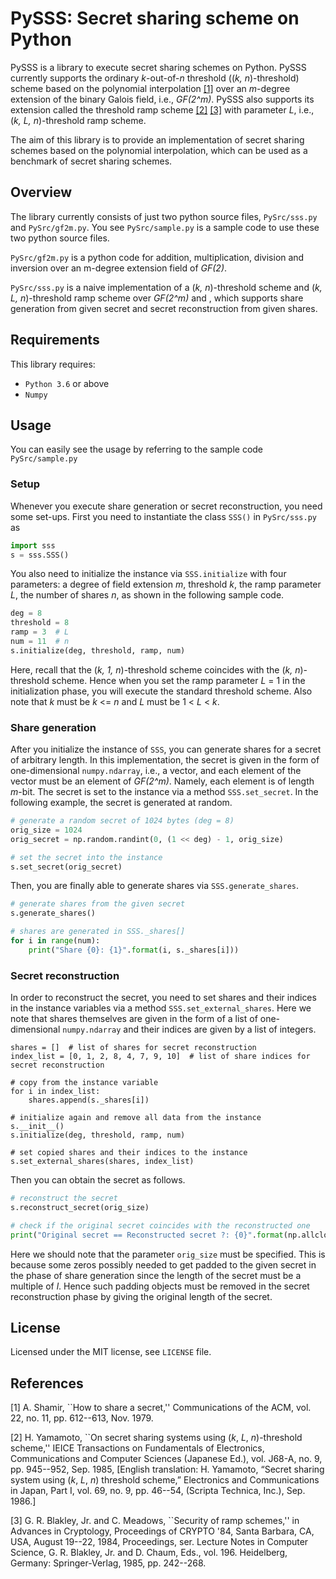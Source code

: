 # PySSS: Secret sharing scheme on Python

PySSS is a library to execute secret sharing schemes on Python.
PySSS currently supports the ordinary _k_-out-of-_n_ threshold ((_k, n_)-threshold) scheme based on the polynomial interpolation [[1]](#Shamir1979) over an _m_-degree extension of the binary Galois field, i.e., _GF(2^m)_. PySSS also supports its extension called the threshold ramp scheme [[2]](#Yamamoto1985) [[3]](#Blakley1985) with parameter _L_, i.e., (_k, L, n_)-threshold ramp scheme.

The aim of this library is to provide an implementation of secret sharing schemes based on the polynomial interpolation, which can be used as a benchmark of secret sharing schemes.

## Overview
The library currently consists of just two python source files, `PySrc/sss.py` and `PySrc/gf2m.py`. You see `PySrc/sample.py` is a sample code to use these two python source files.

`PySrc/gf2m.py` is a python code for addition, multiplication, division and inversion over an m-degree extension field of _GF(2)_.

`PySrc/sss.py` is a naive implementation of a (_k, n_)-threshold scheme and (_k, L, n_)-threshold ramp scheme over _GF(2^m)_ and , which supports share generation from given secret and secret reconstruction from given shares.

## Requirements
This library requires:
- `Python 3.6` or above
- `Numpy`

## Usage
You can easily see the usage by referring to the sample code `PySrc/sample.py`

### Setup
Whenever you execute share generation or secret reconstruction, you need some set-ups. 
First you need to instantiate the class `SSS()` in `PySrc/sss.py` as
```python:PySrc/sample.py
import sss
s = sss.SSS()
```
You also need to initialize the instance via `SSS.initialize` with four parameters: a degree of field extension _m_, threshold _k_, the ramp parameter _L_, the number of shares _n_, as shown in the following sample code.
```python:PySrc/sample.py
deg = 8
threshold = 8
ramp = 3  # L
num = 11  # n
s.initialize(deg, threshold, ramp, num)
```
Here, recall that the (_k, 1, n_)-threshold scheme coincides with the (_k, n_)-threshold scheme.
Hence when you set the ramp parameter _L_ = 1 in the initialization phase, you will execute the standard threshold scheme.
Also note that _k_ must be _k_ <= _n_ and _L_ must be 1 < _L_ < _k_.

### Share generation
After you initialize the instance of `SSS`, you can generate shares for a secret of arbitrary length.
In this implementation, the secret is given in the form of one-dimensional `numpy.ndarray`, i.e., a vector, and each element of the vector must be an element of _GF(2^m)_. Namely, each element is of length _m_-bit. The secret is set to the instance via a method `SSS.set_secret`.
In the following example, the secret is generated at random.
```python:PySrc/sample.py
# generate a random secret of 1024 bytes (deg = 8)
orig_size = 1024
orig_secret = np.random.randint(0, (1 << deg) - 1, orig_size) 

# set the secret into the instance
s.set_secret(orig_secret) 
```
Then, you are finally able to generate shares via `SSS.generate_shares`.
```python:PySrc/sample.py
# generate shares from the given secret
s.generate_shares()

# shares are generated in SSS._shares[]
for i in range(num):
    print("Share {0}: {1}".format(i, s._shares[i]))
```

### Secret reconstruction
In order to reconstruct the secret, you need to set shares and their indices in the instance variables via a method `SSS.set_external_shares`. Here we note that shares themselves are given in the form of a list of one-dimensional `numpy.ndarray` and their indices are given by a list of integers.
```
shares = []  # list of shares for secret reconstruction
index_list = [0, 1, 2, 8, 4, 7, 9, 10]  # list of share indices for secret reconstruction

# copy from the instance variable
for i in index_list:
    shares.append(s._shares[i])
    
# initialize again and remove all data from the instance
s.__init__()
s.initialize(deg, threshold, ramp, num)

# set copied shares and their indices to the instance
s.set_external_shares(shares, index_list)
```
Then you can obtain the secret as follows.
```python:PySrc/sample.py
# reconstruct the secret
s.reconstruct_secret(orig_size)

# check if the original secret coincides with the reconstructed one
print("Original secret == Reconstructed secret ?: {0}".format(np.allclose(orig_secret, s._secret)))
```
Here we should note that the parameter `orig_size` must be specified. This is because some zeros possibly needed to get padded to the given secret in the phase of share generation since the length of the secret must be a multiple of _l_. Hence such padding objects must be removed in the secret reconstruction phase by giving the original length of the secret.

## License
Licensed under the MIT license, see `LICENSE` file.

## References
<a name="Shamir1979">[1]</a> A. Shamir, ``How to share a secret,'' Communications of the ACM, vol. 22, no. 11, pp. 612--613, Nov. 1979.

<a name="Yamamoto1985">[2]</a> H. Yamamoto, ``On secret sharing systems using (_k_, _L_, _n_)-threshold scheme,'' IEICE Transactions on Fundamentals of Electronics, Communications and Computer Sciences (Japanese Ed.), vol. J68-A, no. 9, pp. 945--952, Sep. 1985, \[English translation: H. Yamamoto, “Secret sharing system using (_k_, _L_, _n_) threshold scheme,” Electronics and Communications in Japan, Part I, vol. 69, no. 9, pp. 46--54, (Scripta Technica, Inc.), Sep. 1986.\]

<a name="Blakley1985">[3]</a> G. R. Blakley, Jr. and C. Meadows, ``Security of ramp schemes,'' in Advances in Cryptology, Proceedings of CRYPTO '84, Santa Barbara, CA, USA, August 19--22, 1984, Proceedings, ser. Lecture Notes in Computer Science, G. R. Blakley, Jr. and D. Chaum, Eds., vol. 196. Heidelberg, Germany: Springer-Verlag, 1985, pp. 242--268.